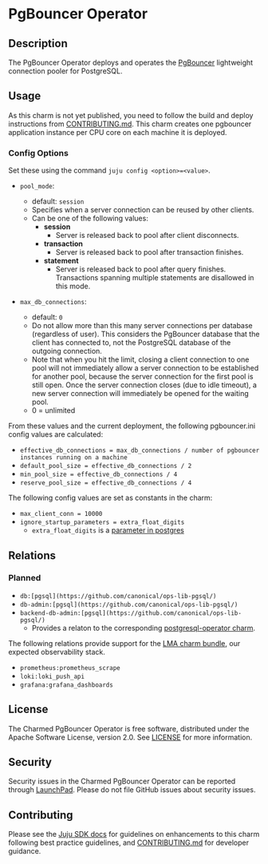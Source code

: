 # PgBouncer Operator

## Description

The PgBouncer Operator deploys and operates the [PgBouncer](https://www.pgbouncer.org) lightweight connection pooler for PostgreSQL.

## Usage

As this charm is not yet published, you need to follow the build and deploy instructions from [CONTRIBUTING.md](https://github.com/canonical/pgbouncer-operator/CONTRIBUTING.md). This charm creates one pgbouncer application instance per CPU core on each machine it is deployed.

### Config Options

Set these using the command `juju config <option>=<value>`.

- `pool_mode`:
  - default: `session`
  - Specifies when a server connection can be reused by other clients.
  - Can be one of the following values:
    - **session**
      - Server is released back to pool after client disconnects.
    - **transaction**
      - Server is released back to pool after transaction finishes.
    - **statement**
      - Server is released back to pool after query finishes. Transactions spanning multiple statements are disallowed in this mode.

- `max_db_connections`:
  - default: `0`
  - Do not allow more than this many server connections per database (regardless of user). This considers the PgBouncer database that the client has connected to, not the PostgreSQL database of the outgoing connection.
  - Note that when you hit the limit, closing a client connection to one pool will not immediately allow a server connection to be established for another pool, because the server connection for the first pool is still open. Once the server connection closes (due to idle timeout), a new server connection will immediately be opened for the waiting pool.
  - 0 = unlimited

From these values and the current deployment, the following pgbouncer.ini config values are calculated:

- `effective_db_connections = max_db_connections / number of pgbouncer instances running on a machine`
- `default_pool_size = effective_db_connections / 2`
- `min_pool_size = effective_db_connections / 4`
- `reserve_pool_size = effective_db_connections / 4`

The following config values are set as constants in the charm:

- `max_client_conn = 10000`
- `ignore_startup_parameters = extra_float_digits`
  - `extra_float_digits` is a [parameter in postgres](https://postgresqlco.nf/doc/en/param/extra_float_digits/)

## Relations

### Planned

- `db:[pgsql](https://github.com/canonical/ops-lib-pgsql/)`
- `db-admin:[pgsql](https://github.com/canonical/ops-lib-pgsql/)`
- `backend-db-admin:[pgsql](https://github.com/canonical/ops-lib-pgsql/)`
  - Provides a relaton to the corresponding [postgresql-operator charm](https://github.com/canonical/postgresql-operator).

The following relations provide support for the [LMA charm bundle](https://juju.is/docs/lma2), our expected observability stack.

- `prometheus:prometheus_scrape`
- `loki:loki_push_api`
- `grafana:grafana_dashboards`

## License

The Charmed PgBouncer Operator is free software, distributed under the Apache Software License, version 2.0. See [LICENSE](https://github.com/canonical/pgbouncer-operator/blob/main/LICENSE) for more information.

## Security

Security issues in the Charmed PgBouncer Operator can be reported through [LaunchPad](https://wiki.ubuntu.com/DebuggingSecurity#How%20to%20File). Please do not file GitHub issues about security issues.


## Contributing

Please see the [Juju SDK docs](https://juju.is/docs/sdk) for guidelines
on enhancements to this charm following best practice guidelines, and
[CONTRIBUTING.md](https://github.com/canonical/pgbouncer-operator/CONTRIBUTING.md) for developer guidance.